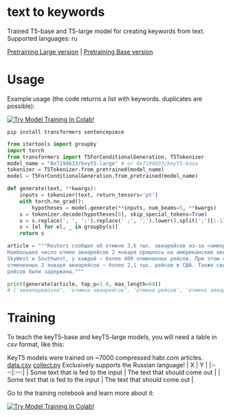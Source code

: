 # text to keywords
Trained T5-base and T5-large model for creating keywords from text.
Supported languages: ru


[Pretraining Large version](https://huggingface.co/0x7194633/keyt5-large)
|
[Pretraining Base version](https://huggingface.co/0x7194633/keyt5-base)

# Usage
Example usage (the code returns a list with keywords. duplicates are possible):

[![Try Model Training In Colab!](https://colab.research.google.com/assets/colab-badge.svg)](https://colab.research.google.com/github/0x7o/text2keywords/blob/main/example/keyT5_use.ipynb)

```
pip install transformers sentencepiece
```

```python
from itertools import groupby
import torch
from transformers import T5ForConditionalGeneration, T5Tokenizer
model_name = "0x7194633/keyt5-large" # or 0x7194633/keyt5-base
tokenizer = T5Tokenizer.from_pretrained(model_name)
model = T5ForConditionalGeneration.from_pretrained(model_name)

def generate(text, **kwargs):
    inputs = tokenizer(text, return_tensors='pt')
    with torch.no_grad():
        hypotheses = model.generate(**inputs, num_beams=5, **kwargs)
    s = tokenizer.decode(hypotheses[0], skip_special_tokens=True)
    s = s.replace('; ', ';').replace(' ;', ';').lower().split(';')[:-1]
    s = [el for el, _ in groupby(s)]
    return s

article = """Reuters сообщил об отмене 3,6 тыс. авиарейсов из-за «омикрона» и погоды
Наибольшее число отмен авиарейсов 2 января пришлось на американские авиакомпании 
SkyWest и Southwest, у каждой — более 400 отмененных рейсов. При этом среди 
отмененных 2 января авиарейсов — более 2,1 тыс. рейсов в США. Также свыше 6400 
рейсов были задержаны."""

print(generate(article, top_p=1.0, max_length=64))  
# ['авиаперевозки', 'отмена авиарейсов', 'отмена рейсов', 'отмена авиарейсов', 'отмена рейсов', 'отмена авиарейсов']
```
# Training
To teach the keyT5-base and keyT5-large models, you will need a table in csv format, like this:

KeyT5 models were trained on ~7000 compressed habr.com articles. [data.csv](https://github.com/0x7o/text2keywords/blob/main/dataset/train.csv) [collect.py](https://github.com/0x7o/text2keywords/blob/main/dataset/collect.py)
Exclusively supports the Russian language!
| X | Y |
|:--:|:--:|
| Some text that is fed to the input | The text that should come out |
| Some text that is fed to the input | The text that should come out |

Go to the training notebook and learn more about it:

[![Try Model Training In Colab!](https://colab.research.google.com/assets/colab-badge.svg)](https://colab.research.google.com/github/0x7o/text2keywords/blob/main/example/keyT5_train.ipynb)
